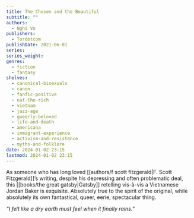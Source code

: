 ```yaml
---
title: The Chosen and the Beautiful
subtitle: ""
authors:
  - Nghi Vo
publishers:
  - Tordotcom
publishDate: 2021-06-01
series: 
series_weight: 
genres:
  - fiction
  - fantasy
shelves:
  - canonical-bisexuals
  - canon
  - fanfic-positive
  - eat-the-rich
  - vietnam
  - jazz-age
  - queerly-beloved
  - life-and-death
  - americana
  - immigrant-experience
  - activism-and-resistence
  - myths-and-folklore
date: 2024-01-02 23:15
lastmod: 2024-01-02 23:15
---
```

As someone who has long loved [[authors/f scott fitzgerald|F. Scott Fitzgerald]]’s writing, despite his depressing and often problematic deal, this [[books/the great gatsby|Gatsby]] retelling vis-à-vis a Vietnamese Jordan Baker is exquisite. Absolutely true to the spirit of the original, while absolutely its own fantastical, queer, eerie, spectacular thing.
  
_“I felt like a dry earth must feel when it finally rains.”_